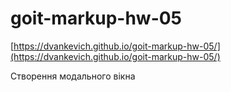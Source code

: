 # goit-markup-hw-05

[https://dvankevich.github.io/goit-markup-hw-05/](https://dvankevich.github.io/goit-markup-hw-05/)

Створення модального вікна

